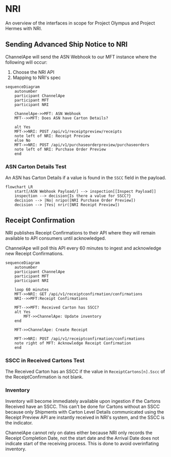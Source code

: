 # NRI

An overview of the interfaces in scope for Project Olympus and Project Hermes with NRI.

## Sending Advanced Ship Notice to NRI

ChannelApe will send the ASN Webhook to our MFT instance where the following will occur:
1. Choose the NRI API
1. Mapping to NRI's spec

```mermaid
sequenceDiagram
    autonumber
    participant ChannelApe
    participant MFT
    participant NRI

    ChannelApe->>MFT: ASN Webhook
    MFT-->>MFT: Does ASN have Carton Details?

    alt Yes
    MFT->>NRI: POST /api/v1/receiptpreview/receipts
    note left of NRI: Receipt Preview
    else No
    MFT->>NRI: POST /api/v1/purchaseorderpreview/purchaseorders
    note left of NRI: Purchase Order Preview
    end
```

### ASN Carton Details Test

An ASN has Carton Details if a value is found in the `SSCC` field in the payload.

```mermaid
flowchart LR
    start[/ASN Webhook Payload/] --> inspection[[Inspect Payload]]
    inspection --> decision{Is there a value for SSCC?}
    decision --> |No| nripo([NRI Purchase Order Preview])
    decision --> |Yes| nrir([NRI Receipt Preview])
```

## Receipt Confirmation

NRI publishes Receipt Confirmations to their API where they will remain available to API consumers until acknowledged.

ChannelApe will poll this API every 60 minutes to ingest and acknowledge new Receipt Confirmations.

```mermaid
sequenceDiagram
    autonumber
    participant ChannelApe
    participant MFT
    participant NRI

    loop 60 minutes
    MFT->>NRI: GET /api/v1/receiptconfirmation/confirmations
    NRI-->>MFT:Receipt Confirmations

    MFT-->>MFT: Received Carton has SSCC?
    alt Yes
        MFT->>ChannelApe: Update inventory
    end

    MFT->>ChannelApe: Create Receipt

    MFT->>NRI: POST /api/v1/receiptconfirmation/confirmations
    note right of MFT: Acknowledge Receipt Confirmation 
    end
```

### SSCC in Received Cartons Test

The Received Carton has an SSCC if the value in `ReceiptCartons[n].Sscc` of the ReceiptConfirmation is not blank.

### Inventory
Inventory will become immediately available upon ingestion if the Cartons Received have an SSCC.
This can't be done for Cartons without an SSCC because only Shipments with Carton Level Details communicated using the Receipt Preview API are instantly received in NRI's system, and the SSCC is the indicator.

ChannelApe cannot rely on dates either because NRI only records the Receipt Completion Date, not the start date and the Arrival Date does not indicate start of the receiving process.
This is done to avoid overinflating inventory.